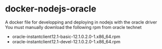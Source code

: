 # docker-nodejs-oracle
A docker file for developping and deploying in nodejs with the oracle driver
You must manually download the following rpm from oracle technet

* oracle-instantclient12.1-basic-12.1.0.2.0-1.x86_64.rpm
* oracle-instantclient12.1-devel-12.1.0.2.0-1.x86_64.rpm
